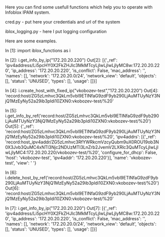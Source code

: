 Here you can find some usefull functions which help you to operate with Infoblox IPAM system.

cred.py - put here your credentials and url of the system

iblox_logging.py - here I put logging configuration



Here are some examples.


In [1]: import iblox_functions as i

In [2]: i.get_info_by_ip("172.20.20.220")
Out[2]: 
[{'_ref': 'ipv4address/Li5pcHY0X2FkZHJlc3MkMTcyLjIwLjIwLjIyMC8w:172.20.20.220',
  'ip_address': '172.20.20.220',
  'is_conflict': False,
  'mac_address': '',
  'names': [],
  'network': '172.20.20.0/24',
  'network_view': 'default',
  'objects': [],
  'status': 'UNUSED',
  'types': [],
  'usage': []}]

In [4]: i.create_host_with_fixed_ip("vkobozev-test","172.20.20.220")
Out[4]: 'record:host/ZG5zLmhvc3QkLm5vbl9ETlNfaG9zdF9yb290LjAuMTUyNzY3NjQ1MzEyNy52a29ib3pldi10ZXN0:vkobozev-test/%20'

In [5]: i.get_info_by_ref('record:host/ZG5zLmhvc3QkLm5vbl9ETlNfaG9zdF9yb290LjAuMTUyNzY3NjQ1MzEyNy52a29ib3pldi10ZXN0:vkobozev-test/%20')
Out[5]: 
{'_ref': 'record:host/ZG5zLmhvc3QkLm5vbl9ETlNfaG9zdF9yb290LjAuMTUyNzY3NjQ1MzEyNy52a29ib3pldi10ZXN0:vkobozev-test/%20',
 'ipv4addrs': [{'_ref': 'record:host_ipv4addr/ZG5zLmhvc3RfYWRkcmVzcyQubm9uX0ROU19ob3N0X3Jvb3QuMC4xNTI3Njc2NDUzMTI3LnZrb2JvemV2LXRlc3QuMTcyLjIwLjIwLjIyMC4:172.20.20.220/vkobozev-test/%20',
   'configure_for_dhcp': False,
   'host': 'vkobozev-test',
   'ipv4addr': '172.20.20.220'}],
 'name': 'vkobozev-test',
 'view': ' '}

In [6]: i.delete_host_by_ref('record:host/ZG5zLmhvc3QkLm5vbl9ETlNfaG9zdF9yb290LjAuMTUyNzY3NjQ1MzEyNy52a29ib3pldi10ZXN0:vkobozev-test/%20')
Out[6]: 'record:host/ZG5zLmhvc3QkLm5vbl9ETlNfaG9zdF9yb290LjAuMTUyNzY3NjQ1MzEyNy52a29ib3pldi10ZXN0:vkobozev-test/%20'

In [7]: i.get_info_by_ip("172.20.20.220")
Out[7]: 
[{'_ref': 'ipv4address/Li5pcHY0X2FkZHJlc3MkMTcyLjIwLjIwLjIyMC8w:172.20.20.220',
  'ip_address': '172.20.20.220',
  'is_conflict': False,
  'mac_address': '',
  'names': [],
  'network': '172.20.20.0/24',
  'network_view': 'default',
  'objects': [],
  'status': 'UNUSED',
  'types': [],
  'usage': []}]
